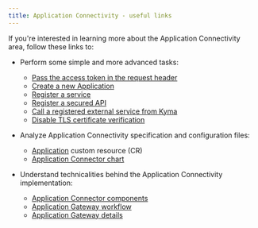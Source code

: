 ```yaml
---
title: Application Connectivity - useful links
---
```


If you're interested in learning more about the Application Connectivity area, follow these links to:

- Perform some simple and more advanced tasks:

  - [Pass the access token in the request header](../../04-operation-guides/operations/ac-01-pass-access-token-in-request-header.md)
  - [Create a new Application](../../03-tutorials/00-application-connectivity/ac-01-create-application.md)
  - [Register a service](../../03-tutorials/00-application-connectivity/ac-03-register-manage-services.md)
  - [Register a secured API](../../03-tutorials/00-application-connectivity/ac-04-register-secured-api.md)
  - [Call a registered external service from Kyma](../../03-tutorials/00-application-connectivity/ac-05-call-registered-service-from-kyma.md)
  - [Disable TLS certificate verification](../../03-tutorials/00-application-connectivity/ac-11-disable-tls-certificate-verification.md)

- Analyze Application Connectivity specification and configuration files:

  - [Application](../../05-technical-reference/00-custom-resources/ac-01-application.md) custom resource (CR)
  - [Application Connector chart](../../05-technical-reference/00-configuration-parameters/ac-01-application-connector-chart.md)

- Understand technicalities behind the Application Connectivity implementation:

  - [Application Connector components](../../05-technical-reference/00-architecture/ac-01-application-connector-components.md)
  - [Application Gateway workflow](../../05-technical-reference/00-architecture/ac-03-application-gateway.md)
  - [Application Gateway details](../../05-technical-reference/ac-01-application-gateway-details.md)
